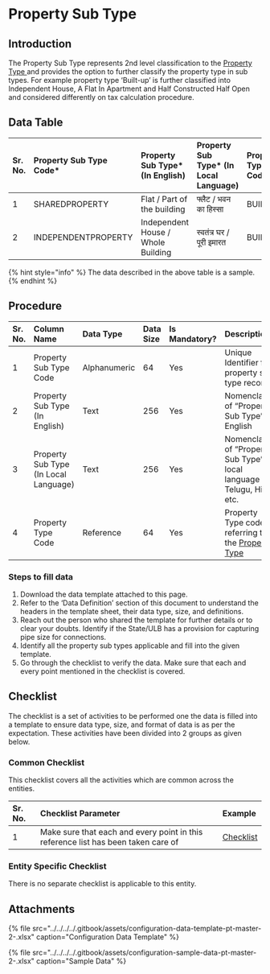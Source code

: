 # Property Sub Type

## Introduction

The Property Sub Type represents 2nd level classification to the [Property Type ](property-type.md)and provides the option to further classify the property type in sub types. For example property type ‘Built-up’ is further classified into Independent House, A Flat In Apartment and Half Constructed Half Open and considered differently on tax calculation procedure.

## Data Table

| Sr. No. | Property Sub Type Code\* | Property Sub Type\* \(In English\) | Property Sub Type\* \(In Local Language\) | Property Type Code\* |
| :--- | :--- | :--- | :--- | :--- |
| 1 | SHAREDPROPERTY | Flat / Part of the building | फ्लैट / भवन का हिस्सा | BUILTUP |
| 2 | INDEPENDENTPROPERTY | Independent House / Whole Building | स्वतंत्र घर / पूरी इमारत | BUILTUP |

{% hint style="info" %}
The data described in the above table is a sample.
{% endhint %}

## Procedure

| Sr. No. | Column Name | Data Type | Data Size | Is Mandatory? | Description |
| :--- | :--- | :--- | :--- | :--- | :--- |
| 1 | Property Sub Type Code | Alphanumeric | 64 | Yes | Unique Identifier for property sub type record |
| 2 | Property Sub Type \(In English\) | Text | 256 | Yes | Nomenclature of “Property Sub Type” in English |
| 3 | Property Sub Type \(In Local Language\) | Text | 256 | Yes | Nomenclature of “Property Sub Type” in local language e.g. Telugu, Hindi etc. |
| 4 | Property Type Code | Reference | 64 | Yes | Property Type code referring to the [Property Type](property-type.md) |

### Steps to fill data

1. Download the data template attached to this page.
2. Refer to the ‘Data Definition’ section of this document to understand the headers in the template sheet, their data type, size, and definitions.
3. Reach out the person who shared the template for further details or to clear your doubts. Identify if the State/ULB has a provision for capturing pipe size for connections.
4. Identify all the property sub types applicable and fill into the given template.
5. Go through the checklist to verify the data. Make sure that each and every point mentioned in the checklist is covered.

## Checklist

The checklist is a set of activities to be performed one the data is filled into a template to ensure data type, size, and format of data is as per the expectation. These activities have been divided into 2 groups as given below.

### Common Checklist

This checklist covers all the activities which are common across the entities.

| Sr. No. | Checklist Parameter | Example |
| :--- | :--- | :--- |
| 1 | Make sure that each and every point in this reference list has been taken care of | [Checklist](../common-config/checklist.md) |

### Entity Specific Checklist

There is no separate checklist is applicable to this entity.

## Attachments

{% file src="../../../../.gitbook/assets/configuration-data-template-pt-master-2-.xlsx" caption="Configuration Data Template" %}

{% file src="../../../../.gitbook/assets/configuration-sample-data-pt-master-2-.xlsx" caption="Sample Data" %}

